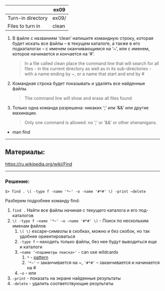 | 	                  |  ex09	            |
| ------------------ | -------------------|
| Turn-in directory  |  ex09/	      	   |
| Files to turn in   |  clean	       	   |

1. В файле с названием ‘clean’ напишите командную строку, которая будет искать все файлы – в текущем каталоге, а также в его подкаталогах – с именем оканчивающимся на ‘~’, или с именем, которое начинается и кончается на ‘#’.
   > In a file called clean place the command line that will search for all files - in the current directory as well as in its sub-directories - with a name ending by ~, or a name that start and end by #
2. Командная строка будет показывать и удалять все найденные файлы.
   > The command line will show and erase all files found

3. Только одна команда разрешена: никаких ‘;’ или ‘&&’ или другие махинации.
   > Only one command is allowed: no ’;’ or ’&&’ or other shenanigans.

* man find

---

## Материалы: ##
https://ru.wikipedia.org/wiki/Find

---

### Решение: ##

```
$> find . \( -type f -name '*~' -o -name '#*#' \) -print –delete
```

Разберем подробнее команду find:
1. `find .` Найти все файлы начиная с текущего каталога и его под-каталогов
2. `\( -type f –name '*~' –o –name '#*#' \)` - Поиск по нескольким именам файлов
   1. `\( \)` escape-символы в скобках, можно и без скобок, но так удобнее ориентироваться
   2. `-type f` – находить только файлы, без нее будут выводиться еще и каталоги
   3. `–name ‘<параметры поиска>'` - can use wildcards
      1. `*` - [pattern](https://younglinux.info/pattern)
      2. `'*~'` – заканчивается на ~, `'#*#'` – заканчивается и начинается на #
   4. `–o` - или
3. `-print` - показать на экране найденные результаты
4. `-delete` - удалить соответствующие результаты